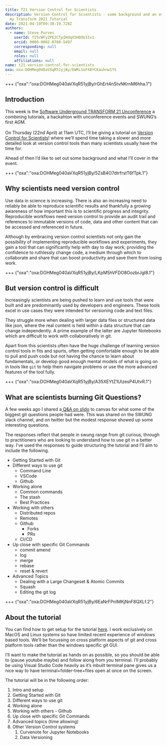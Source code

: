 ```yaml
---
title: T21 Version Control for Scientists
description: Version Control for Scientists - some background and an overview of
  my Transform 2021 Tutorial
date: 2021-04-19T09:38:19.728Z
authors:
  - name: Steve Purves
    userId: fI5cWFyZPEZCTpIHdqX5H8OU3Iv1
    orcid: 0000-0002-0760-5497
    corresponding: null
    email: null
    roles: null
    affiliations: null
name: t21-version-control-for-scientists
oxa: oxa:DOHMeg040aVXqR51yjBy/EWRLSoFX8YCKauhnw1YS
---
```


+++ {"oxa":"oxa:DOHMeg040aVXqR51yjBy/rGhErt4nStvNKrnM6hha.1"}

## Introduction

This week is the [Software Underground TRANSFORM 21 Unconference](https://softwareunderground.org/events/transform-2021) a combining tutorials, a hackahton with unconference events and SWUNG’s first AGM.\
\
On Thursday (22nd April) at 11am UTC, I’ll be giving a tutorial on [Version Control for Scientists](https://www.youtube.com/watch?v=S4uqsbV-gxY)! where we’ll spend time taking a slower and more detailed look at version control tools than many scientists usually have the time for.

Ahead of then I’d like to set out some background and what I’ll cover in the event.

+++ {"oxa":"oxa:DOHMeg040aVXqR51yjBy/5ZsB4O7dtrfrstT6fTpk.1"}

## Why scientists need version control

Use data in science is increasing. There is also an increasing need to reliably be able to reproduce scientific results and thankfully a growing awareness of how important this is to scientific progress and integrity. Reproducible workflows need version control to provide an audit trail and references to immutable versions of code, data and other content that can be accessed and referenced in future.

Although by embracing version control scientists not only gain the possibility of implementing reproducible workflows and experiments, they gain a tool that can significantly help with day to day work; providing the confidence to ruthlessly change code, a medium through which to collaborate and share that can boost productivity and save them from losing work.

+++ {"oxa":"oxa:DOHMeg040aVXqR51yjBy/LKpM5hVFDO8OozbrJgI8.1"}

## But version control is difficult

Increasingly scientists are being pushed to learn and use tools that were built and are predominantly used by developers and engineers. These tools excel in use cases they were intended for versioning code and text files.

They struggle more when dealing with larger data files or structured data like json, where the real content is held within a data structure that can change independently. A prime example of the latter are Jupyter Notebooks which are difficult to work with collaboratively in git.

Apart from this scientists often have the huge challenge of learning version control tools in fits and spurts, often getting comfortable enough to be able to pull and push code but not having the chance to learn about fundamentals, or develop good enough mental models of what is going on in tools like `git` to help them navigate problems or use the more advanced features of the tool fully.

+++ {"oxa":"oxa:DOHMeg040aVXqR51yjBy/A35XEYtZ1UlzesP4UtvR.1"}

## What are scientists burning Git Questions?

A few weeks ago I shared a[ Q&A on slido](https://admin.sli.do/event/lmmuqiwq/questions) to canvas for what some of the biggest git questions people had were. This was shared on the SWUNG slack channel, and on twitter but the modest response showed up some interesting questions.

The responses reflect that people in swung range from git curious, through to practitioners who are looking to understand how to use git in a better way. I’ve used the responses to guide structuring the tutorial and I’ll aim to include the following.

* Getting Started with Git
* Different ways to use git
  * Command Line
  * VSCode
  * Github
* Working alone
  * Common commands
  * The stash
  * Best Practices
* Working with others
  * Distributed repos
  * Remotes
  * Github
    * Forks
    * PRs
  * CI/CD
* Up close with specific Git Commands
  * commit amend
  * log
  * merge
  * rebase
  * reset & revert
* Advanced Topics
  * Dealing with a Large Changeset & Atomic Commits
  * Squash
  * Editing the git log

+++ {"oxa":"oxa:DOHMeg040aVXqR51yjBy/6EaNrFPnIMKjNnF8QXLf.2"}

## About the tutorial

You can find how to get setup for the tutorial [here](https://curvenote.com/@stevejpurves/blog/t21-tutorial-prerequisites). I work exclusively on MacOS and Linux systems so have limited recent experience of windows based tools. We’ll be focussing on cross platform aspects of git and cross platform tools rather than the windows specific git GUI.

I’ll want to make the tutorial as hands on as possible, so you should be able to (pause youtube maybe) and follow along from you terminal. I’ll probably be using Visual Studio Code heavily as it’s inbuilt terminal pane gives us a nice way to have terminal+folder-tree+files open at once on the screen.

The tutorial will be in the following order:

1. Intro and setup
2. Getting Started with Git
3. Different ways to use git
4. Working alone
5. Working with others - Github
6. Up close with specific Git Commands
7. Advanced topics (time allowing)
8. Other Version Control systems
   1. Curvenote for Jupyter Notebooks
   2. Data Versioning

